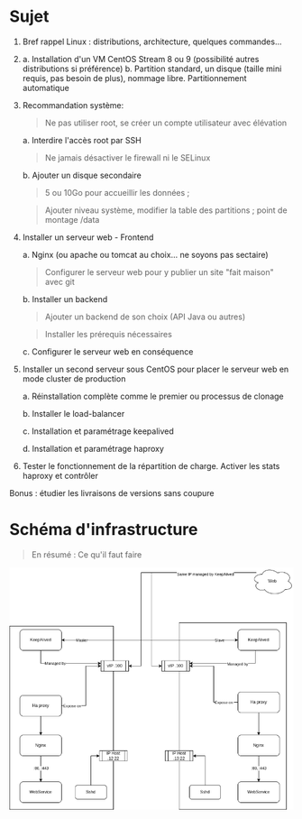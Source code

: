 # Sujet 

1. Bref rappel Linux : distributions, architecture, quelques commandes... 

2. 	a. Installation d'un VM CentOS Stream 8 ou 9 (possibilité autres distributions si préférence) 
		b. Partition standard, un disque (taille mini requis, pas besoin de plus), nommage libre. Partitionnement automatique 

3. Recommandation système: 

	> Ne pas utiliser root, se créer un compte utilisateur avec élévation 

	a. Interdire l'accès root par SSH 

	> Ne jamais désactiver le firewall ni le SELinux 

	b. Ajouter un disque secondaire 

	> 5 ou 10Go pour accueillir les données ; 

	> Ajouter niveau système, modifier la table des partitions ; point de montage /data 

4. Installer un serveur web - Frontend 

	a. Nginx (ou apache ou tomcat au choix... ne soyons pas sectaire) 

	> Configurer le serveur web pour y publier un site "fait maison" avec git

	b. Installer un backend 

	> Ajouter un backend de son choix (API Java ou autres) 

	> Installer les prérequis nécessaires 

	c. Configurer le serveur web en conséquence 

5. Installer un second serveur sous CentOS pour placer le serveur web en mode cluster de production 

	a. Réinstallation complète comme le premier ou processus de clonage 

	b. Installer le load-balancer 

	c. Installation et paramétrage keepalived 

	d. Installation et paramétrage haproxy 

6. Tester le fonctionnement de la répartition de charge. Activer les stats haproxy et contrôler 

Bonus : étudier les livraisons de versions sans coupure

# Schéma d'infrastructure

> En résumé : Ce qu'il faut faire

![Schéma d'infrastructure png](/infra.png)